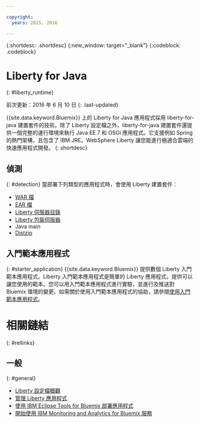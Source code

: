 ```yaml
---

copyright:
  years: 2015, 2016

---
```


{:shortdesc: .shortdesc}
{:new_window: target="_blank"}
{:codeblock: .codeblock}

# Liberty for Java
{: #liberty_runtime}

前次更新：2016 年 6 月 10 日
{: .last-updated}

{{site.data.keyword.Bluemix}} 上的 Liberty for Java 應用程式採用 liberty-for-java 建置套件的技術。除了 Liberty 設定檔之外，liberty-for-java 建置套件還提供一個完整的運行環境來執行 Java EE 7 和 OSGi 應用程式。它支援例如 Spring 的熱門架構，且包含了 IBM JRE。WebSphere Liberty 讓您能進行極適合雲端的快速應用程式開發。
{: shortdesc}

## 偵測
{: #detection}
當部署下列類型的應用程式時，會使用 Liberty 建置套件：
* [WAR 檔](optionsForPushing.html#stand_alone_apps)
* [EAR 檔](optionsForPushing.html#stand_alone_apps)
* [Liberty 伺服器目錄](optionsForPushing.html#server_directory)
* [Liberty 包裝伺服器](optionsForPushing.html#packaged_server)
* Java main
* [Distzip](https://github.com/cloudfoundry/ibm-websphere-liberty-buildpack/blob/master/docs/container-distZip.md)

## 入門範本應用程式
{: #starter_application}
{{site.data.keyword.Bluemix}} 提供數個 Liberty 入門範本應用程式。Liberty 入門範本應用程式是簡單的 Liberty 應用程式，提供可以讓您使用的範本。您可以用入門範本應用程式進行實驗，並進行及推送對 Bluemix 環境的變更。如需關於使用入門範本應用程式的協助，請參閱[使用入門範本應用程式](../../cfapps/starter_app_usage.html)。

# 相關鏈結
{: #rellinks}
## 一般
{: #general}
* [Liberty 設定檔概觀](http://www-01.ibm.com/support/knowledgecenter/SSAW57_8.5.5/com.ibm.websphere.wlp.nd.doc/ae/cwlp_about.html)
* [管理 Liberty 應用程式](../../manageapps/app_mng.html#Utilities)
* [使用 IBM Eclipse Tools for Bluemix 部署應用程式](../../manageapps/eclipsetools/eclipsetools.html#eclipsetools)
* [開始使用 IBM Monitoring and Analytics for Bluemix 服務](../../services/monana/index.html#monana_oview)

